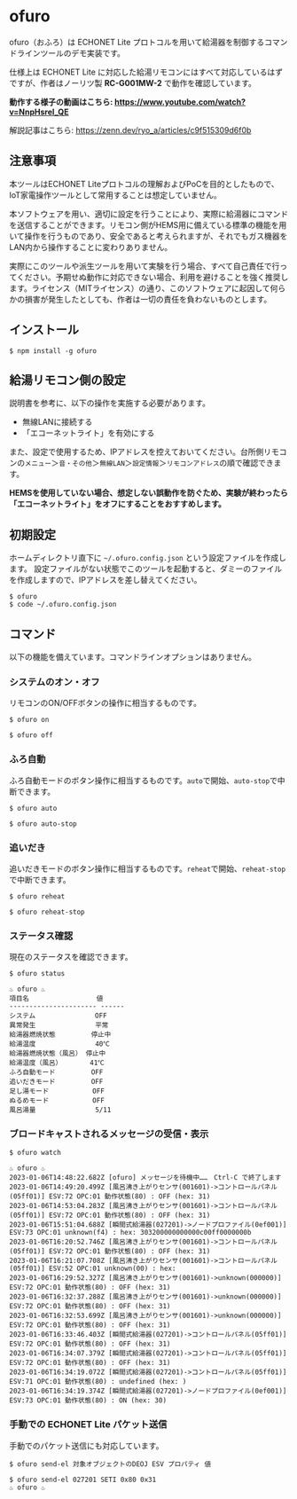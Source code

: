 # ofuro

ofuro（おふろ）は ECHONET Lite プロトコルを用いて給湯器を制御するコマンドラインツールのデモ実装です。

仕様上は ECHONET Lite に対応した給湯リモコンにはすべて対応しているはずですが、作者はノーリツ製 **RC-G001MW-2** で動作を確認しています。

**動作する様子の動画はこちら: https://www.youtube.com/watch?v=NnpHsreI_QE**

解説記事はこちら: https://zenn.dev/ryo_a/articles/c9f515309d6f0b

## 注意事項

本ツールはECHONET Liteプロトコルの理解およびPoCを目的としたもので、IoT家電操作ツールとして常用することは想定していません。

本ソフトウェアを用い、適切に設定を行うことにより、実際に給湯器にコマンドを送信することができます。リモコン側がHEMS用に備えている標準の機能を用いて操作を行うものであり、安全であると考えられますが、それでもガス機器をLAN内から操作することに変わりありません。

実際にこのツールや派生ツールを用いて実験を行う場合、すべて自己責任で行ってください。予期せぬ動作に対応できない場合、利用を避けることを強く推奨します。ライセンス（MITライセンス）の通り、このソフトウェアに起因して何らかの損害が発生したとしても、作者は一切の責任を負わないものとします。

## インストール

```
$ npm install -g ofuro
```

## 給湯リモコン側の設定

説明書を参考に、以下の操作を実施する必要があります。

- 無線LANに接続する
- 「エコーネットライト」を有効にする

また、設定で使用するため、IPアドレスを控えておいてください。台所側リモコンの`メニュー`＞`音・その他`＞`無線LAN`＞`設定情報`＞`リモコンアドレス`の順で確認できます。

**HEMSを使用していない場合、想定しない誤動作を防ぐため、実験が終わったら「エコーネットライト」をオフにすることをおすすめします。**

## 初期設定

ホームディレクトリ直下に `~/.ofuro.config.json` という設定ファイルを作成します。
設定ファイルがない状態でこのツールを起動すると、ダミーのファイルを作成しますので、IPアドレスを差し替えてください。

```
$ ofuro
$ code ~/.ofuro.config.json
```

## コマンド

以下の機能を備えています。コマンドラインオプションはありません。

### システムのオン・オフ

リモコンのON/OFFボタンの操作に相当するものです。

```
$ ofuro on
```

```
$ ofuro off
```

### ふろ自動

ふろ自動モードのボタン操作に相当するものです。`auto`で開始、`auto-stop`で中断できます。

```
$ ofuro auto
```

```
$ ofuro auto-stop
```

### 追いだき

追いだきモードのボタン操作に相当するものです。`reheat`で開始、`reheat-stop`で中断できます。

```
$ ofuro reheat
```

```
$ ofuro reheat-stop
```

### ステータス確認

現在のステータスを確認できます。

```
$ ofuro status

♨ ofuro ♨
項目名                 値    
---------------------- ------
システム               OFF   
異常発生               平常  
給湯器燃焼状態         停止中
給湯温度               40℃  
給湯器燃焼状態（風呂） 停止中
給湯温度（風呂）       41℃  
ふろ自動モード         OFF   
追いだきモード         OFF   
足し湯モード           OFF   
ぬるめモード           OFF   
風呂湯量               5/11 
```

### ブロードキャストされるメッセージの受信・表示

```
$ ofuro watch 

♨ ofuro ♨
2023-01-06T14:48:22.682Z [ofuro] メッセージを待機中……　Ctrl-C で終了します
2023-01-06T14:49:20.499Z [風呂沸き上がりセンサ(001601)->コントロールパネル(05ff01)] ESV:72 OPC:01 動作状態(80) : OFF (hex: 31)
2023-01-06T14:53:04.283Z [風呂沸き上がりセンサ(001601)->コントロールパネル(05ff01)] ESV:72 OPC:01 動作状態(80) : OFF (hex: 31)
2023-01-06T15:51:04.688Z [瞬間式給湯器(027201)->ノードプロファイル(0ef001)] ESV:73 OPC:01 unknown(f4) : hex: 303200000000000c00ff0000000b
2023-01-06T16:20:52.746Z [風呂沸き上がりセンサ(001601)->コントロールパネル(05ff01)] ESV:72 OPC:01 動作状態(80) : OFF (hex: 31)
2023-01-06T16:21:07.708Z [風呂沸き上がりセンサ(001601)->コントロールパネル(05ff01)] ESV:52 OPC:01 unknown(00) : hex: 
2023-01-06T16:29:52.327Z [風呂沸き上がりセンサ(001601)->unknown(000000)] ESV:72 OPC:01 動作状態(80) : OFF (hex: 31)
2023-01-06T16:32:37.288Z [風呂沸き上がりセンサ(001601)->unknown(000000)] ESV:72 OPC:01 動作状態(80) : OFF (hex: 31)
2023-01-06T16:32:53.699Z [風呂沸き上がりセンサ(001601)->unknown(000000)] ESV:72 OPC:01 動作状態(80) : OFF (hex: 31)
2023-01-06T16:33:46.403Z [瞬間式給湯器(027201)->コントロールパネル(05ff01)] ESV:72 OPC:01 動作状態(80) : OFF (hex: 31)
2023-01-06T16:34:07.379Z [瞬間式給湯器(027201)->コントロールパネル(05ff01)] ESV:72 OPC:01 動作状態(80) : OFF (hex: 31)
2023-01-06T16:34:19.072Z [瞬間式給湯器(027201)->コントロールパネル(05ff01)] ESV:71 OPC:01 動作状態(80) : undefined (hex: )
2023-01-06T16:34:19.374Z [瞬間式給湯器(027201)->ノードプロファイル(0ef001)] ESV:73 OPC:01 動作状態(80) : ON (hex: 30)
```

### 手動での ECHONET Lite パケット送信

手動でのパケット送信にも対応しています。

`$ ofuro send-el 対象オブジェクトのDEOJ ESV プロパティ 値`

```
$ ofuro send-el 027201 SETI 0x80 0x31
♨ ofuro ♨
```